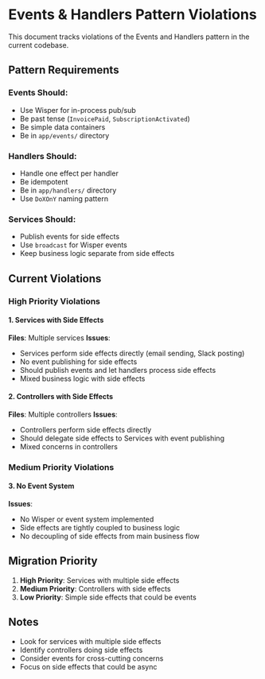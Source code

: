 # Events & Handlers Pattern Violations

This document tracks violations of the Events and Handlers pattern in the current codebase.

## Pattern Requirements

### Events Should:
- Use Wisper for in-process pub/sub
- Be past tense (`InvoicePaid`, `SubscriptionActivated`)
- Be simple data containers
- Be in `app/events/` directory

### Handlers Should:
- Handle one effect per handler
- Be idempotent
- Be in `app/handlers/` directory
- Use `DoXOnY` naming pattern

### Services Should:
- Publish events for side effects
- Use `broadcast` for Wisper events
- Keep business logic separate from side effects

## Current Violations

### High Priority Violations

#### 1. Services with Side Effects
**Files**: Multiple services
**Issues**:
- Services perform side effects directly (email sending, Slack posting)
- No event publishing for side effects
- Should publish events and let handlers process side effects
- Mixed business logic with side effects

#### 2. Controllers with Side Effects
**Files**: Multiple controllers
**Issues**:
- Controllers perform side effects directly
- Should delegate side effects to Services with event publishing
- Mixed concerns in controllers

### Medium Priority Violations

#### 3. No Event System
**Issues**:
- No Wisper or event system implemented
- Side effects are tightly coupled to business logic
- No decoupling of side effects from main business flow

## Migration Priority

1. **High Priority**: Services with multiple side effects
2. **Medium Priority**: Controllers with side effects
3. **Low Priority**: Simple side effects that could be events

## Notes

- Look for services with multiple side effects
- Identify controllers doing side effects
- Consider events for cross-cutting concerns
- Focus on side effects that could be async
